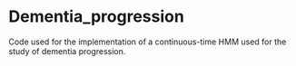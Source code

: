# Dementia_progression
Code used for the implementation of a continuous-time HMM used for the study of dementia progression. 
